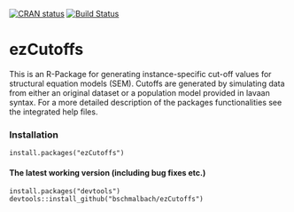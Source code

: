 [![CRAN status](https://www.r-pkg.org/badges/version/ezCutoffs)](https://cran.r-project.org/package=ezCutoffs)
[![Build Status](https://travis-ci.org/bschmalbach/ezCutoffs.svg?branch=master)](https://travis-ci.org/bschmalbach/ezCutoffs)

# ezCutoffs

This is an R-Package for generating instance-specific cut-off values for
structural equation models (SEM). Cutoffs are generated by simulating data from
either an original dataset or a population model provided in lavaan syntax. For
a more detailed description of the packages functionalities see the integrated
help files.


### Installation

``` From CRAN
install.packages("ezCutoffs")
```

#### The latest working version (including bug fixes etc.)

``` From GitHub
install.packages("devtools")
devtools::install_github("bschmalbach/ezCutoffs")
```

